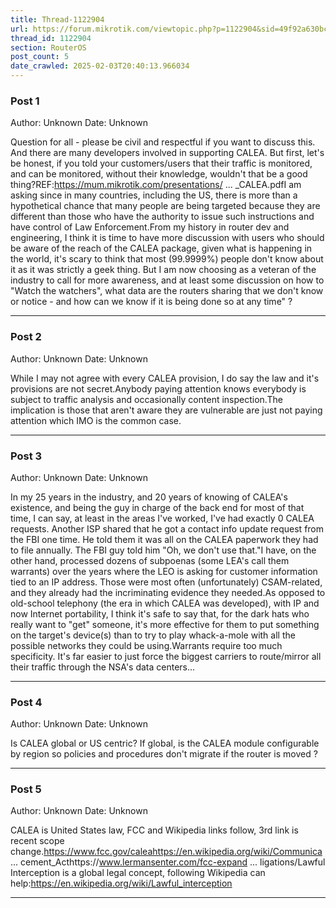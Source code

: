 ```yaml
---
title: Thread-1122904
url: https://forum.mikrotik.com/viewtopic.php?p=1122904&sid=49f92a630bc7970d8ca50523be880e8f#p1122904
thread_id: 1122904
section: RouterOS
post_count: 5
date_crawled: 2025-02-03T20:40:13.966034
---
```


### Post 1
Author: Unknown
Date: Unknown

Question for all - please be civil and respectful if you want to  discuss this. And there are many developers involved in supporting CALEA. But first, let's be honest, if you told your customers/users that their traffic is monitored, and can be monitored, without their knowledge, wouldn't that be a good thing?REF:https://mum.mikrotik.com/presentations/ ... _CALEA.pdfI am asking since in many countries, including the US, there is more than a hypothetical chance that many people are  being targeted because they are different than those who have the authority to issue such instructions and have control of Law Enforcement.From my history in router dev and engineering, I think it is time to have more discussion with users who should be aware of the reach of the CALEA package, given what is happening in the world, it's scary to think that most (99.9999%) people don't know about it as it was strictly a geek thing. But I am now choosing as a veteran of the industry to call for more awareness, and at least some discussion on how to "Watch the watchers", what data are the routers sharing that we don't know or notice - and how can we know if it is being done so at any time" ?

---
### Post 2
Author: Unknown
Date: Unknown

While I may not agree with every CALEA provision, I do say the law and it's provisions are not secret.Anybody paying attention knows everybody is subject to traffic analysis and occasionally content inspection.The implication is those that aren't aware they are vulnerable are just not paying attention which IMO is the common case.

---
### Post 3
Author: Unknown
Date: Unknown

In my 25 years in the industry, and 20 years of knowing of CALEA's existence, and being the guy in charge of the back end for most of that time, I can say, at least in the areas I've worked, I've had exactly 0 CALEA requests.   Another ISP shared that he got a contact info update request from the FBI one time. He told them it was all on the CALEA paperwork they had to file annually.  The FBI guy told him "Oh, we don't use that."I have, on the other hand, processed dozens of subpoenas (some LEA's call them warrants) over the years where the LEO is asking for customer information tied to an IP address.  Those were most often (unfortunately) CSAM-related, and they already had the incriminating evidence they needed.As opposed to old-school telephony (the era in which CALEA was developed), with IP and now Internet portability, I think it's safe to say that, for the dark hats who really want to "get"  someone, it's more effective for them to put something on the target's device(s) than to try to play whack-a-mole with all the possible networks they could be using.Warrants require too much specificity.  It's far easier to just force the biggest carriers to route/mirror all their traffic through the NSA's data centers...

---
### Post 4
Author: Unknown
Date: Unknown

Is CALEA global or US centric? If global, is the CALEA module configurable by region so policies and procedures don't migrate if the router is moved ?

---
### Post 5
Author: Unknown
Date: Unknown

CALEA is United States law, FCC and Wikipedia links follow, 3rd link is recent scope change.https://www.fcc.gov/caleahttps://en.wikipedia.org/wiki/Communica ... cement_Acthttps://www.lermansenter.com/fcc-expand ... ligations/Lawful Interception is a global legal concept, following Wikipedia can help:https://en.wikipedia.org/wiki/Lawful_interception

---
